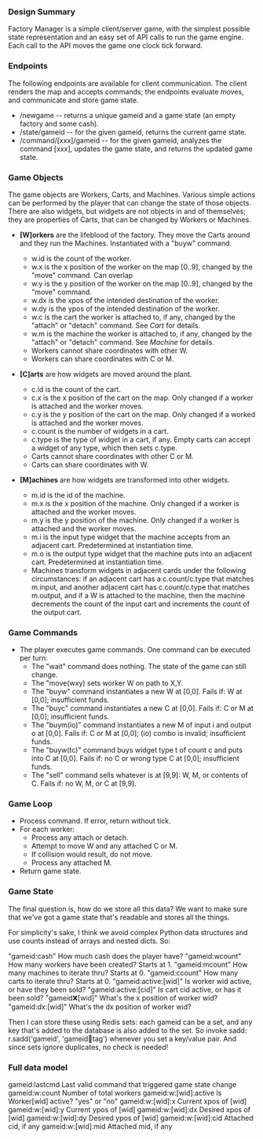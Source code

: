 ### Design Summary

Factory Manager is a simple client/server game, with the simplest possible state representation and an easy set of API calls to run the game engine. Each call to the API moves the game one clock tick forward. 

### Endpoints
The following endpoints are available for client communication. The client renders the map and accepts commands; the endpoints evaluate moves, and communicate and store game state.
* /newgame -- returns a unique gameid and a game state (an empty factory and some cash).
* /state/gameid -- for the given gameid, returns the current game state.
* /command/[xxx]/gameid -- for the given gameid, analyzes the command [xxx], updates the game state, and returns the updated game state.

### Game Objects
The game objects are Workers, Carts, and Machines. Various simple actions can be performed by the player that can change the state of those objects. 
There are also widgets, but widgets are not objects in and of themselves; they are properties of Carts, that can be changed by Workers or Machines.

* __[W]orkers__ are the lifeblood of the factory. They move the Carts around and they run the Machines. Instantiated with a "buyw" command.
    * w.id is the count of the worker.
    * w.x is the x position of the worker on the map [0..9], changed by the "move" command. Can overlap 
    * w.y is the y position of the worker on the map [0..9], changed by the "move" command.
    * w.dx is the xpos of the intended destination of the worker.
    * w.dy is the ypos of the intended destination of the worker.
    * w.c is the cart the worker is attached to, if any, changed by the "attach" or "detach" command. See *Cart* for details.
    * w.m is the machine the worker is attached to, if any, changed by the "attach" or "detach" command. See *Machine* for details.
    * Workers cannot share coordinates with other W.
    * Workers can share coordinates with C or M.
    
* __[C]arts__ are how widgets are moved around the plant. 
    - c.id is the count of the cart.
    - c.x is the x position of the cart on the map. Only changed if a worker is attached and the worker moves.
    - c.y is the y position of the cart on the map. Only changed if a worked is attached and the worker moves.
    - c.count is the number of widgets in a cart. 
    - c.type is the type of widget in a cart, if any. Empty carts can accept a widget of any type, which then sets c.type.
    - Carts cannot share coordinates with other C or M.
    - Carts can share coordinates with W.
    
* __[M]achines__ are how widgets are transformed into other widgets.
    - m.id is the id of the machine.
    - m.x is the x position of the machine. Only changed if a worker is attached and the worker moves.
    - m.y is the y position of the machine. Only changed if a worker is attached and the worker moves.
    - m.i is the input type widget that the machine accepts from an adjacent cart. Predetermined at instantiation time.
    - m.o is the output type widget that the machine puts into an adjacent cart. Predetermined at instantiation time.
    - Machines transform widgets in adjacent cards under the following circumstances: if an adjacent cart has a c.count/c.type that matches m.input, and another adjacent cart has c.count/c.type that matches m.output, and if a W is attached to the machine, then the machine decrements the count of the input cart and increments the count of the output cart.  
    
### Game Commands
- The player executes game commands. One command can be executed per turn:
    - The "wait" command does nothing. The state of the game can still change.
    - The "move(wxy) sets worker W on path to X,Y. 
    - The "buyw" command instantiates a new W at [0,0]. Fails if: W at [0,0]; insufficient funds.
    - The "buyc" command instantiates a new C at [0,0]. Fails if: C or M at [0,0]; insufficient funds.
    - The "buym(io)" command instantiates a new M of input i and output o at [0,0]. Fails if: C or M at [0,0]; (io) combo is invalid; insufficient funds.
    - The "buyw(tc)" command buys widget type t of count c and puts into C at [0,0]. Fails if: no C or wrong type C at [0,0]; insufficient funds.
    - The "sell" command sells whatever is at [9,9]: W, M, or contents of C. Fails if: no W, M, or C at [9,9].

### Game Loop
- Process command. If error, return without tick.
- For each worker: 
  - Process any attach or detach.
  - Attempt to move W and any attached C or M. 
  - If collision would result, do not move.
  - Process any attached M.
- Return game state.

### Game State
The final question is, how do we store all this data? We want to make sure
that we've got a game state that's readable and stores all the things.

For simplicity's sake, I think we avoid complex Python data structures and
use counts instead of arrays and nested dicts. So:

"gameid:cash"           How much cash does the player have?
"gameid:wcount"         How many workers have been created? Starts at 1.
"gameid:mcount"         How many machines to iterate thru? Starts at 0.
"gameid:ccount"         How many carts to iterate thru? Starts at 0.
"gameid:active:[wid]"   Is worker wid active, or have they been sold?
"gameid:active:[cid]"   Is cart cid active, or has it been sold?
"gameid:x:[wid]"        What's the x position of worker wid?
"gameid:dx:[wid]"       What's the dx position of worker wid?

Then I can store these using Redis sets: each gameid can be a set, and any
key that's added to the database is also added to the set. So invoke sadd:
r.sadd('gameid', 'gameid:key:tag') whenever you set a key/value pair. And
since sets ignore duplicates, no check is needed!

### Full data model
gameid:lastcmd          Last valid command that triggered game state change
gameid:w:count          Number of total workers 
gameid:w:[wid]:active   Is Worker[wid] active? "yes" or "no"
gameid:w:[wid]:x        Current xpos of [wid]
gameid:w:[wid]:y        Current ypos of [wid]
gameid:w:[wid]:dx       Desired xpos of [wid]
gameid:w:[wid]:dy       Desired ypos of [wid]
gameid:w:[wid]:cid      Attached cid, if any
gameid:w:[wid]:mid      Attached mid, if any
